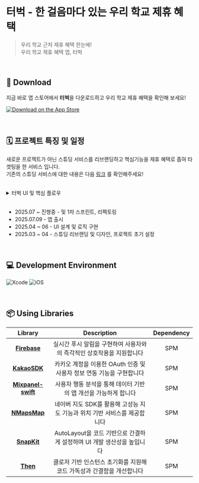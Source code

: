 # 터벅 - 한 걸음마다 있는 우리 학교 제휴 혜택

> 우리 학교 근처 제휴 혜택 한눈에! <br> 우리 학교 제휴 혜택 앱, 터벅

<br>

## 📱 Download

지금 바로 앱 스토어에서 **터벅**을 다운로드하고 우리 학교 제휴 혜택을 확인해 보세요!

[![Download on the App Store](https://developer.apple.com/assets/elements/badges/download-on-the-app-store.svg)](https://apps.apple.com/kr/app/%ED%84%B0%EB%B2%85-%EC%9A%B0%EB%A6%AC-%ED%95%99%EA%B5%90-%EC%A0%9C%ED%9C%B4-%ED%98%9C%ED%83%9D/id6747154359)

<br>

## 🗓️ 프로젝트 특징 및 일정

새로운 프로젝트가 아닌 스튜딩 서비스를 리브랜딩하고 핵심기능을 제휴 혜택로 좁혀 타겟팅을 한 서비스 입니다. <br>
기존의 스튜딩 서비스에 대한 내용은 다음 [링크](https://github.com/Studing-Team/Studing-iOS) 를 확인해주세요!

<br>

<details>
  <summary>터벅 UI 및 핵심 플로우</summary>
  
  <br>
  
  ![터벅 UI 및 핵심 플로우](https://github.com/user-attachments/assets/162144c9-b6b1-49ca-883d-5bbfbaae4611)
  
</details>

<br>

- 2025.07 ~ 진행중 - 및 1차 스프린트, 리펙토링
- 2025.07.09 - 앱 출시
- 2025.04 ~ 06 - UI 설계 및 로직 구현
- 2025.03 ~ 04 - 스튜딩 리브랜딩 및 디자인, 프로젝트 초기 설정

<br>

## 💻 Development Environment
![Xcode](https://img.shields.io/badge/Xcode-16.2-skyblue)
![iOS](https://img.shields.io/badge/iOS-17.0+-white)

<br>

## 📦 Using Libraries

| Library | Description | Dependency |
|:-----:|:-----:|:-----:|
| [**Firebase**](https://github.com/firebase) | 실시간 푸시 알림을 구현하여 사용자와의 즉각적인 상호작용을 지원합니다 | SPM |
| [**KakaoSDK**](https://github.com/kakao/kakao-ios-sdk) | 카카오 계정을 이용한 OAuth 인증 및 사용자 정보 연동 기능을 구현합니다 | SPM |
| [**Mixpanel-swift**](https://github.com/mixpanel/mixpanel-swift) | 사용자 행동 분석을 통해 데이터 기반의 앱 개선을 가능하게 합니다 | SPM |
| [**NMapsMap**](https://github.com/navermaps/SPM-NMapsMap) | 네이버 지도 SDK를 활용해 고성능 지도 기능과 위치 기반 서비스를 제공합니다 | SPM |
| [**SnapKit**](https://github.com/SnapKit/SnapKit) | AutoLayout을 코드 기반으로 간결하게 설정하며 UI 개발 생산성을 높입니다 | SPM |
| [**Then**](https://github.com/devxoul/Then) | 클로저 기반 인스턴스 초기화를 지원해 코드 가독성과 간결함을 개선합니다 | SPM |
